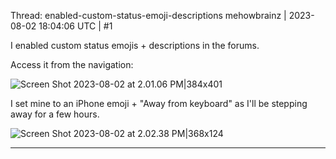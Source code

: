 Thread: enabled-custom-status-emoji-descriptions
mehowbrainz | 2023-08-02 18:04:06 UTC | #1

I enabled custom status emojis + descriptions in the forums.

Access it from the navigation:

![Screen Shot 2023-08-02 at 2.01.06 PM|384x401](upload://1w4aQP6dYn6kQGsLubETXdkQusg.png)

I set mine to an iPhone emoji + "Away from keyboard" as I'll be stepping away for a few hours.

![Screen Shot 2023-08-02 at 2.02.38 PM|368x124](upload://rOm0AgEZoUsUV8hhRh3q414vxEv.png)

-------------------------

